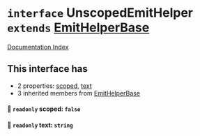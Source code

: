 # `interface` UnscopedEmitHelper `extends` [EmitHelperBase](../interface.EmitHelperBase/README.md)

[Documentation Index](../README.md)

## This interface has

- 2 properties:
[scoped](#-readonly-scoped-false),
[text](#-readonly-text-string)
- 3 inherited members from [EmitHelperBase](../interface.EmitHelperBase/README.md)


#### 📄 `readonly` scoped: `false`



#### 📄 `readonly` text: `string`



